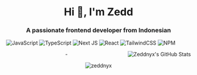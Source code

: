 <h1 align="center">Hi 👋, I'm Zedd </h1>
<h3 align="center">A passionate frontend developer from Indonesian</h3>


![JavaScript](https://img.shields.io/badge/javascript-%23323330.svg?style=for-the-badge&logo=javascript&logoColor=%23F7DF1E) 
![TypeScript](https://img.shields.io/badge/typescript-%23007ACC.svg?style=for-the-badge&logo=typescript&logoColor=white) 
![Next JS](https://img.shields.io/badge/Next-black?style=for-the-badge&logo=next.js&logoColor=white) 
![React](https://img.shields.io/badge/react-%2320232a.svg?style=for-the-badge&logo=react&logoColor=%2361DAFB) 
![TailwindCSS](https://img.shields.io/badge/tailwindcss-%2338B2AC.svg?style=for-the-badge&logo=tailwind-css&logoColor=white) 
![NPM](https://img.shields.io/badge/NPM-%23000000.svg?style=for-the-badge&logo=npm&logoColor=white)

<img align="right" alt="Zeddnyx's GitHub Stats" src="https://github-readme-stats.vercel.app/api/top-langs/?username=Zeddnyx&layout=compact&langs_count=8&theme=onedark&border_color=30363d">

<div align="center">-</div>
<p align="center"> <img src="https://komarev.com/ghpvc/?username=zeddnyx&label=Profile%20views&color=0e75b6&style=flat" alt="zeddnyx" /> </p>

